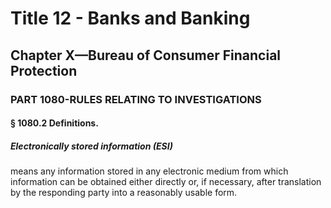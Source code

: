 
# Title 12 - Banks and Banking
## Chapter X—Bureau of Consumer Financial Protection
### PART 1080-RULES RELATING TO INVESTIGATIONS
#### § 1080.2 Definitions.
##### Electronically stored information (ESI)

means any information stored in any electronic medium from which information can be obtained either directly or, if necessary, after translation by the responding party into a reasonably usable form.
